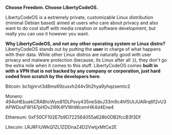 **Choose Freedom. Choose LibertyCodeOS.**

LibertyCodeOS is a extremely private, customizable Linux distribution (minimal Debian based) aimed at users who care about privacy and also want to do cool stuff with media creation or software development, but really you can use it however you want.

**Why LibertyCodeOS, and not any other operating system or Linux distro?**
LibertyCodeOS stands out by putting the **user** in charge of what happens with their data. While other Linux distros are naturally good with user privacy and malware protection (because, its Linux after all :)), they don't go the extra mile when it comes to this stuff. LibertyCodeOS comes **built in with a VPN that is not backed by any company or corporation, just hard coded from scratch by the developers here**.

Bitcoin: bc1qjnrvt3d8ms69zusvh244v5h2hya9yhqzsemtc2

Monero: 494oHEbuekCRA8hcWyo81DLPsvy435neSdxJ33m9c4hf5UtJUARrq6f2vU3APWDosFW147pHDv2WK4fVWnWcemHK4d4Ene4

Ethereum: 0xF50CF102E7b9D722564055a628b0DB2fccB3f3Df

Litecoin: LRJRFiUWkQ1ZL1ZDDnaZ4D2VwtjxMtCe2E

